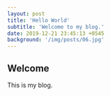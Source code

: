 ```yaml
---
layout: post
title: 'Hello World'
subtitle: 'Welcome to my blog.'
date: 2019-12-21 23:45:13 +0545
background: '/img/posts/06.jpg'
---
```


## Welcome

This is my blog.
